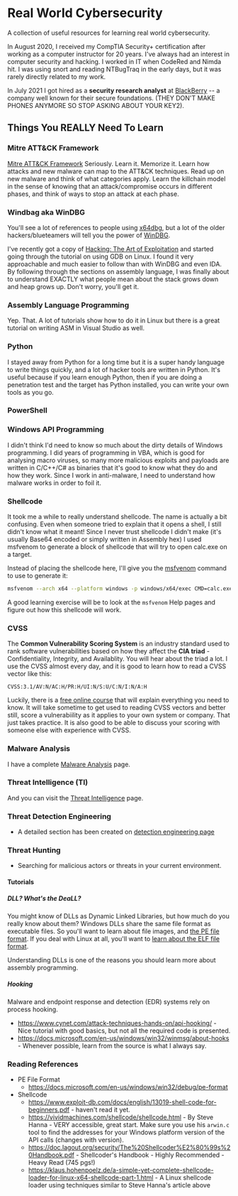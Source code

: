 # Real World Cybersecurity
A collection of useful resources for learning real world cybersecurity.

In August 2020, I received my CompTIA Security+ certification after working as a computer instructor for 20 years. I've always had an interest in computer security and hacking. I worked in IT when CodeRed and Nimda hit. I was using snort and reading NTBugTraq in the early days, but it was rarely directly related to my work.

In July 2021 I got hired as a **security research analyst** at [BlackBerry](https://blackberry.com) -- a company well known for their secure foundations. 
(THEY DON'T MAKE PHONES ANYMORE SO STOP ASKING ABOUT YOUR KEY2).

## Things You REALLY Need To Learn

### Mitre ATT&CK Framework
[Mitre ATT&CK Framework](https://attack.mitre.org/)
Seriously. Learn it. Memorize it. Learn how attacks and new malware can map to the ATT&CK techniques. Read up on new malware and think of what categories apply. Learn the killchain model in the sense of knowing that an attack/compromise occurs in different phases, and think of ways to stop an attack at each phase.

### Windbag aka WinDBG
You'll see a lot of references to people using [x64dbg](https://x64dbg.com/#start), but a lot of the older hackers/blueteamers will tell you the power of [WinDBG](https://docs.microsoft.com/en-us/windows-hardware/drivers/debugger/debugger-download-tools).

I've recently got a copy of [Hacking: The Art of Exploitation](https://www.amazon.com/dp/1593271441/ref=cm_sw_em_r_mt_dp_6JR1759HVF3PE9TKA37Y) and started going through the tutorial on using GDB on Linux. I found it very approachable and much easier to follow than with WinDBG and even IDA. By following through the sections on assembly language, I was finally about to understand EXACTLY what people mean about the stack grows down and heap grows up. Don't worry, you'll get it.

### Assembly Language Programming
Yep. That.
A lot of tutorials show how to do it in Linux but there is a great tutorial on writing ASM in Visual Studio as well.

### Python
I stayed away from Python for a long time but it is a super handy language to write things quickly, and a lot of hacker tools are written in Python.
It's useful because if you learn enough Python, then if you are doing a penetration test and the target has Python installed, you can write your own tools as you go.

### PowerShell

### Windows API Programming
I didn't think I'd need to know so much about the dirty details of Windows programming. I did years of programming in VBA, which is good for analysing macro viruses, so many more malicious exploits and payloads are written in C/C++/C# as binaries that it's good to know what they do and how they work. Since I work in anti-malware, I need to understand how malware works in order to foil it.

### Shellcode
It took me a while to really understand shellcode. The name is actually a bit confusing. Even when someone tried to explain that it opens a shell, I still didn't know what it meant! Since I never trust shellcode I didn't make (it's usually Base64 encoded or simply written in Assembly hex) I used msfvenom to generate a block of shellcode that will try to open calc.exe on a target.

Instead of placing the shellcode here, I'll give you the [msfvenom](https://www.offensive-security.com/metasploit-unleashed/msfvenom/) command to use to generate it:

```bash
msfvenom --arch x64 --platform windows -p windows/x64/exec CMD=calc.exe -f python -v popCalc
```
A good learning exercise will be to look at the `msfvenom` Help pages and figure out how this shellcode will work.

### CVSS
The **Common Vulnerability Scoring System** is an industry standard used to rank software vulnerabilities based on how they affect the **CIA triad** - Confidentiality, Integrity, and Availablity. You will hear about the triad a lot.
I use the CVSS almost every day, and it is good to learn how to read a CVSS vector like this:
```
CVSS:3.1/AV:N/AC:H/PR:H/UI:N/S:U/C:N/I:N/A:H
```

Luckily, there is a [free online course](https://www.first.org/cvss/training) that will explain everything you need to know. It will take sometime to get used to reading CVSS vectors and better still, score a vulnerabiility as it applies to your own system or company. That just takes practice. It is also good to be able to discuss your scoring with someone else with experience with CVSS.

### Malware Analysis
I have a complete [Malware Analysis](malware-analysis.md) page.

### Threat Intelligence (TI)
And you can visit the [Threat Intelligence](threat-intelligence.md) page.

### Threat Detection Engineering
* A detailed section has been created on [detection engineering page](detecting-threats/detection-engineering.md)

### Threat Hunting
* Searching for malicious actors or threats in your current environment.

#### Tutorials

##### DLL? What's the DeaLL?
You might know of DLLs as Dynamic Linked Libraries, but how much do you really know about them? Windows DLLs share the same file format as executable files. So you'll want to learn about file images, and [the PE file format](https://docs.microsoft.com/en-us/archive/msdn-magazine/2002/february/inside-windows-win32-portable-executable-file-format-in-detail). If you deal with Linux at all, you'll want to [learn about the ELF file format](https://linuxhint.com/understanding_elf_file_format/).

Understanding DLLs is one of the reasons you should learn more about assembly programming.

##### Hooking
Malware and endpoint response and detection (EDR) systems rely on process hooking.
* https://www.cynet.com/attack-techniques-hands-on/api-hooking/ - Nice tutorial with good basics, but not all the required code is presented.
* https://docs.microsoft.com/en-us/windows/win32/winmsg/about-hooks - Whenever possible, learn from the source is what I always say.

### Reading References
* PE File Format
  * https://docs.microsoft.com/en-us/windows/win32/debug/pe-format
* Shellcode
  * <https://www.exploit-db.com/docs/english/13019-shell-code-for-beginners.pdf> - haven't read it yet.
  * <https://vividmachines.com/shellcode/shellcode.html> - By Steve Hanna - VERY accessible, great start. Make sure you use his `arwin.c` tool to find the addresses for your Windows platform version of the API calls (changes with version).
  * <https://doc.lagout.org/security/The%20Shellcoder%E2%80%99s%20Handbook.pdf> - Shellcoder's Handbook - Highly Recommended - Heavy Read (745 pgs!)
  * <https://klaus.hohenpoelz.de/a-simple-yet-complete-shellcode-loader-for-linux-x64-shellcode-part-1.html> - A Linux shellcode loader using techniques similar to Steve Hanna's article above
  

